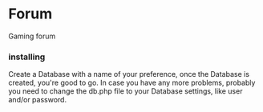 # Forum
Gaming forum 

### installing

Create a Database with a name of your preference, once the Database is created, you're good to go. In case you have any more problems, probably you need to change the db.php file to your Database settings, like user and/or password.
